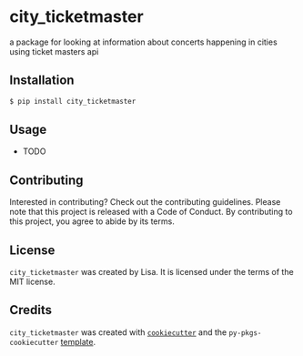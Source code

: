 # city_ticketmaster

a package for looking at information about concerts happening in cities using ticket masters api

## Installation

```bash
$ pip install city_ticketmaster
```

## Usage

- TODO

## Contributing

Interested in contributing? Check out the contributing guidelines. Please note that this project is released with a Code of Conduct. By contributing to this project, you agree to abide by its terms.

## License

`city_ticketmaster` was created by Lisa. It is licensed under the terms of the MIT license.

## Credits

`city_ticketmaster` was created with [`cookiecutter`](https://cookiecutter.readthedocs.io/en/latest/) and the `py-pkgs-cookiecutter` [template](https://github.com/py-pkgs/py-pkgs-cookiecutter).
